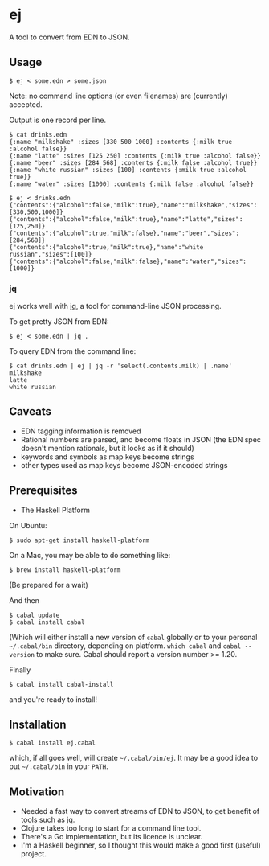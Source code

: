 # ej

A tool to convert from EDN to JSON.

## Usage

    $ ej < some.edn > some.json

Note: no command line options (or even filenames) are (currently) accepted.

Output is one record per line.

    $ cat drinks.edn
    {:name "milkshake" :sizes [330 500 1000] :contents {:milk true :alcohol false}}
    {:name "latte" :sizes [125 250] :contents {:milk true :alcohol false}}
    {:name "beer" :sizes [284 568] :contents {:milk false :alcohol true}}
    {:name "white russian" :sizes [100] :contents {:milk true :alcohol true}}
    {:name "water" :sizes [1000] :contents {:milk false :alcohol false}}

    $ ej < drinks.edn
    {"contents":{"alcohol":false,"milk":true},"name":"milkshake","sizes":[330,500,1000]}
    {"contents":{"alcohol":false,"milk":true},"name":"latte","sizes":[125,250]}
    {"contents":{"alcohol":true,"milk":false},"name":"beer","sizes":[284,568]}
    {"contents":{"alcohol":true,"milk":true},"name":"white russian","sizes":[100]}
    {"contents":{"alcohol":false,"milk":false},"name":"water","sizes":[1000]}

### jq

ej works well with [jq](http://stedolan.github.io/jq), a tool for command-line JSON processing.

To get pretty JSON from EDN:

    $ ej < some.edn | jq .

To query EDN from the command line:

    $ cat drinks.edn | ej | jq -r 'select(.contents.milk) | .name'
    milkshake
    latte
    white russian

## Caveats

* EDN tagging information is removed
* Rational numbers are parsed, and become floats in JSON (the EDN spec doesn't mention rationals, but it looks as if it should)
* keywords and symbols as map keys become strings
* other types used as map keys become JSON-encoded strings

## Prerequisites

* The Haskell Platform

On Ubuntu:

    $ sudo apt-get install haskell-platform

On a Mac, you may be able to do something like:

    $ brew install haskell-platform

(Be prepared for a wait)

And then

    $ cabal update
    $ cabal install cabal

(Which will either install a new version of `cabal` globally or to
your personal `~/.cabal/bin` directory, depending on platform. `which
cabal` and `cabal --version` to make sure. Cabal should report a
version number >= 1.20.

Finally

    $ cabal install cabal-install

and you're ready to install!

## Installation
   
    $ cabal install ej.cabal

which, if all goes well, will create `~/.cabal/bin/ej`. It may be a
good idea to put `~/.cabal/bin` in your `PATH`.

## Motivation

* Needed a fast way to convert streams of EDN to JSON, to get benefit of tools such as jq.
* Clojure takes too long to start for a command line tool.
* There's a Go implementation, but its licence is unclear.
* I'm a Haskell beginner, so I thought this would make a good first (useful) project.

